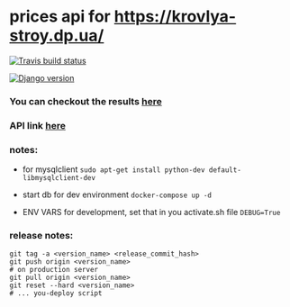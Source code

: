 # prices api for https://krovlya-stroy.dp.ua/ 

[![Travis build status](https://travis-ci.com/lerdem/krovlyastroy.svg?branch=master)](https://travis-ci.com/lerdem/krovlyastroy)

[![Django version](https://img.shields.io/badge/django-2.2.13-green.svg)](https://github.com/django/django/releases/tag/2.2.13)

### You can checkout the results [here](http://krovlya-stroy.dp.ua/kupit-profnastil-dnepr/)
### API link [here](https://krovlyastroy.pythonanywhere.com/api/)

### notes:
 - for mysqlclient
`sudo apt-get install python-dev default-libmysqlclient-dev`

- start db for dev environment
 `docker-compose up -d`

- ENV VARS for development, set that in you activate.sh file
`DEBUG=True`


### release notes:
```console
git tag -a <version_name> <release_commit_hash>
git push origin <version_name>
# on production server
git pull origin <version_name>
git reset --hard <version_name>
# ... you-deploy script
```
